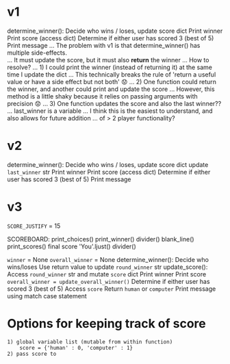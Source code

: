 # v1
determine_winner(): Decide who wins / loses, update score dict
Print winner
Print score (access dict)
Determine if either user has scored 3 (best of 5)
Print message
... The problem with v1 is that determine_winner() has multiple side-effects.  
... It must update the score, but it must also **return** the winner
... How to resolve?
... 1) I could print the winner (instead of returning it) at the same time I update the dict
... This technically breaks the rule of 'return a useful value or have a side effect but not both' 😟
... 2) One function could return the winner, and another could print and update the score
... However, this method is a little shaky because it relies on passing arguments with precision 😟
... 3) One function updates the score and also the last winner??
... last_winner is a variable
... I think this is the easiest to understand, and also allows for future addition 
... of > 2 player functionality?

# v2
determine_winner(): Decide who wins / loses, 
    update score dict
    update `last_winner` str
Print winner
Print score (access dict)
Determine if either user has scored 3 (best of 5)
Print message

# v3
`SCORE_JUSTIFY` = 15  

SCOREBOARD:
    print_choices()
    print_winner()
    divider()
    blank_line()
    print_scores()
        final score
        'You'.ljust()
        divider()

`winner` = None
`overall_winner` = None
determine_winner(): Decide who wins/loses
    Use return value to update `round_winner` str
update_score():
    Access `round_winner` str and mutate `score` dict
Print winner
Print score
`overall_winner = update_overall_winner()` 
    Determine if either user has scored 3 (best of 5)
        Access `score`
        Return `human` or `computer`
Print message using match case statement

# Options for keeping track of score
    1) global variable list (mutable from within function)
        score = {'human' : 0, 'computer' : 1}
    2) pass score to 







